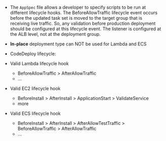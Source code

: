 - The `AppSpec` file allows a developer to specify scripts to be run at different lifecycle hooks. The BeforeAllowTraffic lifecycle event occurs before the updated task set is moved to the target group that is receiving live traffic. So, any validation before production deployment should be configured at this lifecycle event. The listener is configured at the ALB level, not at the deployment group.

- **In-place** deployment type can NOT be used for Lambda and ECS

- CodeDeploy lifecycle:

- Valid Lambda lifecycle hook
  - BeforeAllowTraffic > AfterAllowTraffic
  - ...
- Valid EC2 lifecycle hook
  - BeforeInstall > AfterInstall > ApplicationStart > ValidateService
  - more
- Valid ECS lifecycle hook
  - BeforeInstall > AfterInstall > AfterAllowTestTraffic > BeforeAllowTraffic > AfterAllowTraffic
  - ...